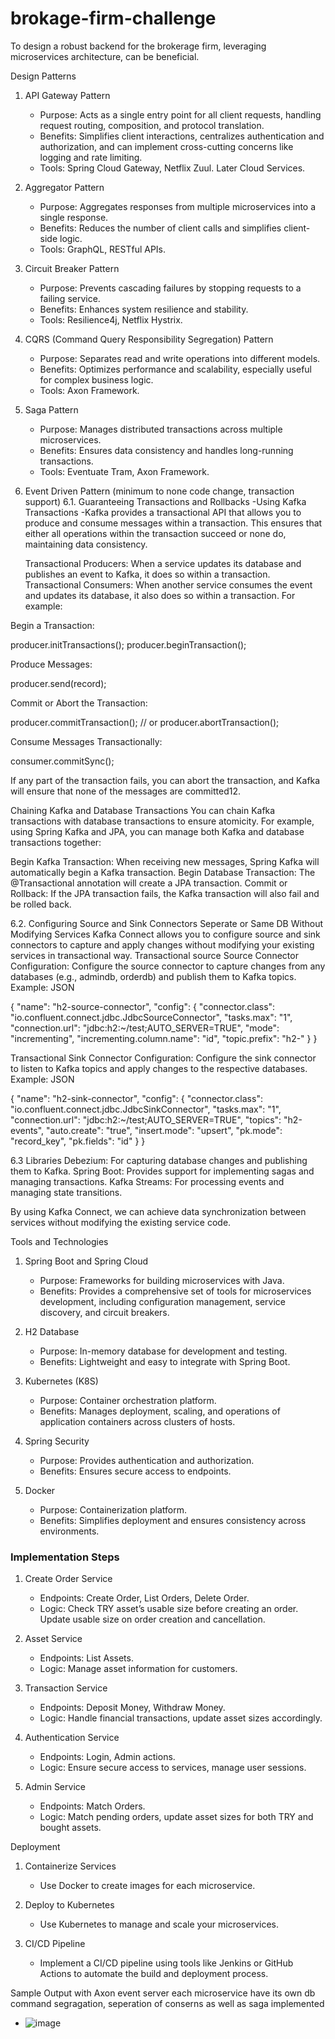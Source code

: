 # brokage-firm-challenge

To design a robust backend for the brokerage firm, leveraging microservices architecture, can be beneficial. 

Design Patterns

1. API Gateway Pattern
   - Purpose: Acts as a single entry point for all client requests, handling request routing, composition, and protocol translation.
   - Benefits: Simplifies client interactions, centralizes authentication and authorization, and can implement cross-cutting concerns like logging and rate limiting.
   - Tools: Spring Cloud Gateway, Netflix Zuul. Later Cloud Services.

2. Aggregator Pattern
   - Purpose: Aggregates responses from multiple microservices into a single response.
   - Benefits: Reduces the number of client calls and simplifies client-side logic.
   - Tools: GraphQL, RESTful APIs.

3. Circuit Breaker Pattern
   - Purpose: Prevents cascading failures by stopping requests to a failing service.
   - Benefits: Enhances system resilience and stability.
   - Tools: Resilience4j, Netflix Hystrix.

4. CQRS (Command Query Responsibility Segregation) Pattern
   - Purpose: Separates read and write operations into different models.
   - Benefits: Optimizes performance and scalability, especially useful for complex business logic.
   - Tools: Axon Framework.

5. Saga Pattern
   - Purpose: Manages distributed transactions across multiple microservices.
   - Benefits: Ensures data consistency and handles long-running transactions.
   - Tools: Eventuate Tram, Axon Framework.

6. Event Driven Pattern (minimum to none code change, transaction support)
6.1. Guaranteeing Transactions and Rollbacks
     -Using Kafka Transactions
     -Kafka provides a transactional API that allows you to produce and consume messages within a transaction. This ensures that either all operations within the transaction succeed or none do, maintaining data consistency.

      Transactional Producers: When a service updates its database and publishes an event to Kafka, it does so within a transaction.
      Transactional Consumers: When another service consumes the event and updates its database, it also does so within a transaction.
For example:

Begin a Transaction:

producer.initTransactions();
producer.beginTransaction();

Produce Messages:

producer.send(record);

Commit or Abort the Transaction:

producer.commitTransaction(); // or producer.abortTransaction();

Consume Messages Transactionally:

consumer.commitSync();

If any part of the transaction fails, you can abort the transaction, and Kafka will ensure that none of the messages are committed12.

Chaining Kafka and Database Transactions
You can chain Kafka transactions with database transactions to ensure atomicity. For example, using Spring Kafka and JPA, you can manage both Kafka and database transactions together:

Begin Kafka Transaction: When receiving new messages, Spring Kafka will automatically begin a Kafka transaction.
Begin Database Transaction: The @Transactional annotation will create a JPA transaction.
Commit or Rollback: If the JPA transaction fails, the Kafka transaction will also fail and be rolled back.

6.2. Configuring Source and Sink Connectors Seperate or Same DB Without Modifying Services
Kafka Connect allows you to configure source and sink connectors to capture and apply changes without modifying your existing services in transactional way. 
Transactional source Source Connector
Configuration: Configure the source connector to capture changes from any databases (e.g., admindb, orderdb) and publish them to Kafka topics.
Example:
JSON

{
  "name": "h2-source-connector",
  "config": {
    "connector.class": "io.confluent.connect.jdbc.JdbcSourceConnector",
    "tasks.max": "1",
    "connection.url": "jdbc:h2:~/test;AUTO_SERVER=TRUE",
    "mode": "incrementing",
    "incrementing.column.name": "id",
    "topic.prefix": "h2-"
  }
}


Transactional Sink Connector
Configuration: Configure the sink connector to listen to Kafka topics and apply changes to the respective databases.
Example:
JSON

{
  "name": "h2-sink-connector",
  "config": {
    "connector.class": "io.confluent.connect.jdbc.JdbcSinkConnector",
    "tasks.max": "1",
    "connection.url": "jdbc:h2:~/test;AUTO_SERVER=TRUE",
    "topics": "h2-events",
    "auto.create": "true",
    "insert.mode": "upsert",
    "pk.mode": "record_key",
    "pk.fields": "id"
  }
}

6.3
Libraries
Debezium: For capturing database changes and publishing them to Kafka.
Spring Boot: Provides support for implementing sagas and managing transactions.
Kafka Streams: For processing events and managing state transitions.

By using Kafka Connect, we can achieve data synchronization between services without modifying the existing service code.

Tools and Technologies

1. Spring Boot and Spring Cloud
   - Purpose: Frameworks for building microservices with Java.
   - Benefits: Provides a comprehensive set of tools for microservices development, including configuration management, service discovery, and circuit breakers.

2. H2 Database
   - Purpose: In-memory database for development and testing.
   - Benefits: Lightweight and easy to integrate with Spring Boot.

3. Kubernetes (K8S)
   - Purpose: Container orchestration platform.
   - Benefits: Manages deployment, scaling, and operations of application containers across clusters of hosts.

4. Spring Security
   - Purpose: Provides authentication and authorization.
   - Benefits: Ensures secure access to endpoints.

5. Docker
   - Purpose: Containerization platform.
   - Benefits: Simplifies deployment and ensures consistency across environments.

### Implementation Steps

1. Create Order Service
   - Endpoints: Create Order, List Orders, Delete Order.
   - Logic: Check TRY asset’s usable size before creating an order. Update usable size on order creation and cancellation.

2. Asset Service
   - Endpoints: List Assets.
   - Logic: Manage asset information for customers.

3. Transaction Service
   - Endpoints: Deposit Money, Withdraw Money.
   - Logic: Handle financial transactions, update asset sizes accordingly.

4. Authentication Service
   - Endpoints: Login, Admin actions.
   - Logic: Ensure secure access to services, manage user sessions.

5. Admin Service
   - Endpoints: Match Orders.
   - Logic: Match pending orders, update asset sizes for both TRY and bought assets.

Deployment

1. Containerize Services
   - Use Docker to create images for each microservice.

2. Deploy to Kubernetes
   - Use Kubernetes to manage and scale your microservices.

3. CI/CD Pipeline
   - Implement a CI/CD pipeline using tools like Jenkins or GitHub Actions to automate the build and deployment process.

  Sample Output with Axon event server each microservice have its own db command segragation, seperation of conserns as well as saga implemented
   - ![image](https://github.com/user-attachments/assets/9a05856a-7142-42c3-b67a-9a70a441c95f)
